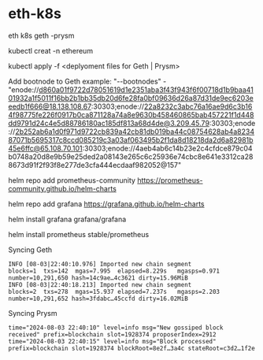 # eth-k8s
eth k8s geth -prysm


kubectl creat -n ethereum

kubectl apply -f <deplyoment files for Geth | Prysm> 

Add bootnode to Geth example:
"--bootnodes"
          - "enode://d860a01f9722d78051619d1e2351aba3f43f943f6f00718d1b9baa4101932a1f5011f16bb2b1bb35db20d6fe28fa0bf09636d26a87d31de9ec6203eeedb1f666@18.138.108.67:30303;enode://22a8232c3abc76a16ae9d6c3b164f98775fe226f0917b0ca871128a74a8e9630b458460865bab457221f1d448dd9791d24c4e5d88786180ac185df813a68d4de@3.209.45.79:30303;enode://2b252ab6a1d0f971d9722cb839a42cb81db019ba44c08754628ab4a823487071b5695317c8ccd085219c3a03af063495b2f1da8d18218da2d6a82981b45e6ffc@65.108.70.101:30303;enode://4aeb4ab6c14b23e2c4cfdce879c04b0748a20d8e9b59e25ded2a08143e265c6c25936e74cbc8e641e3312ca288673d91f2f93f8e277de3cfa444ecdaaf982052@157"
          
 
 helm repo add prometheus-community https://prometheus-community.github.io/helm-charts
 
 helm repo add grafana https://grafana.github.io/helm-charts

 helm install grafana grafana/grafana
 
 helm install prometheus stable/prometheus


Syncing Geth 

```
INFO [08-03|22:40:10.976] Imported new chain segment               blocks=1  txs=142  mgas=7.995  elapsed=8.229s   mgasps=0.971  number=10,291,650 hash=14c9ae…4c3621 dirty=15.96MiB
INFO [08-03|22:40:18.213] Imported new chain segment               blocks=2  txs=278  mgas=15.937 elapsed=7.237s   mgasps=2.203  number=10,291,652 hash=3fdabc…45ccfd dirty=16.02MiB
```
Syncing Prysm
```
time="2024-08-03 22:40:10" level=info msg="New gossiped block received" prefix=blockchain slot=1928374 proposerIndex=2912
time="2024-08-03 22:40:15" level=info msg="Block processed" prefix=blockchain slot=1928374 blockRoot=8e2f…3a4c stateRoot=c3d2…1f2e
```

